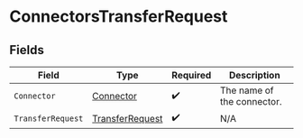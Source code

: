 # ConnectorsTransferRequest


## Fields

| Field                                                         | Type                                                          | Required                                                      | Description                                                   |
| ------------------------------------------------------------- | ------------------------------------------------------------- | ------------------------------------------------------------- | ------------------------------------------------------------- |
| `Connector`                                                   | [Connector](../../Models/Components/Connector.md)             | :heavy_check_mark:                                            | The name of the connector.                                    |
| `TransferRequest`                                             | [TransferRequest](../../Models/Components/TransferRequest.md) | :heavy_check_mark:                                            | N/A                                                           |